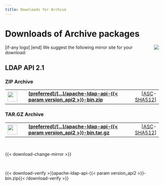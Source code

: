 ```yaml
---
title: Downloads for Archive
---
```


# Downloads of Archive packages

<p>
    [if-any logo]
    <a href="[link]"><img align="right" src="[logo]" border="0" /></a>
    [end]
    We suggest the following mirror site for your download:
</p>

## LDAP API 2.1

### ZIP Archive

<p>
    <div class="download">
        <table width="100%" class="noBorder">
            <tr>
                <td>
                    <a href="[preferred]/directory/api/dist/{{< param version_api2 >}}/apache-ldap-api-{{< param version_api2 >}}-bin.zip">
                        <img src="/images/download.png" width="32" height="32" border="0"/>
                    </a>
                </td>
                <td>&nbsp;</td>
                <td>
                    <a href="[preferred]/directory/api/dist/{{< param version_api2 >}}/apache-ldap-api-{{< param version_api2 >}}-bin.zip">
                        <strong>
                            [preferred]/&#91;...&#93;/apache-ldap-api-{{< param version_api2 >}}-bin.zip
                        </strong>
                    </a>
                </td>
                <td align="right">
                    [<a href="https://downloads.apache.org/directory/api/dist/{{< param version_api2 >}}/apache-ldap-api-{{< param version_api2 >}}-bin.zip.asc">ASC</a>-<a href="https://downloads.apache.org/directory/api/dist/{{< param version_api2 >}}/apache-ldap-api-{{< param version_api2 >}}-bin.zip.sha512">SHA512</a>]
                </td>
            </tr>
        </table>
    </div>
</p>

### TAR.GZ Archive

<p>
    <div class="download">
        <table width="100%" class="noBorder">
            <tr>
                <td>
                    <a href="[preferred]/directory/api/dist/{{< param version_api2 >}}/apache-ldap-api-{{< param version_api2 >}}-bin.tar.gz">
                        <img src="/images/download.png" width="32" height="32" border="0"/>
                    </a>
                </td>
                <td>&nbsp;</td>
                <td>
                    <a href="[preferred]/directory/api/dist/{{< param version_api2 >}}/apache-ldap-api-{{< param version_api2 >}}-bin.tar.gz">
                        <strong>
                            [preferred]/&#91;...&#93;/apache-ldap-api-{{< param version_api2 >}}-bin.tar.gz
                        </strong>
                    </a>
                </td>
                <td align="right">
                    [<a href="https://downloads.apache.org/directory/api/dist/{{< param version_api2 >}}/apache-ldap-api-{{< param version_api2 >}}-bin.tar.gz.asc">ASC</a>-<a href="https://downloads.apache.org/directory/api/dist/{{< param version_api2 >}}/apache-ldap-api-{{< param version_api2 >}}-bin.tar.gz.sha512">SHA512</a>]
                </td>
            </tr>
        </table>
    </div>
</p>

<p>&nbsp;</p>

{{< download-change-mirror >}}

<p>&nbsp;</p>

{{< download-verify >}}apache-ldap-api-{{< param version_api2 >}}-bin.zip{{< /download-verify >}}
